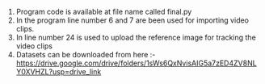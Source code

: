 1. Program code is available at file name called final.py
2. ⁠In the program line number 6 and 7 are been used for importing video clips.
2. ⁠In line number 24 is used to upload the reference image for tracking the video clips
3. ⁠Datasets can be downloaded from here :- https://drive.google.com/drive/folders/1sWs6QxNvisAIG5a7zED4ZV8NLY0XVHZL?usp=drive_link
